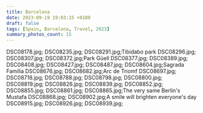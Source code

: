 ```yaml
---
title: Barcelona
date: 2023-09-19 19:03:15 +0100
draft: false
tags: [Spain, Barcelona, Travel, 2023]
summary_photos_count: 15
---
```

DSC08178.jpg;
DSC08235.jpg;
DSC08291.jpg;Tibidabo park
DSC08296.jpg;
DSC08307.jpg;
DSC08372.jpg;Park Güell
DSC08377.jpg;
DSC08389.jpg;
DSC08408.jpg;
DSC08427.jpg;
DSC08487.jpg;
DSC08604.jpg;Sagrada Família
DSC08676.jpg;
DSC08682.jpg;Arc de Triomf
DSC08697.jpg;
DSC08718.jpg;
DSC08788.jpg;
DSC08798.jpg;
DSC08800.jpg;
DSC08819.jpg;
DSC08826.jpg;
DSC08839.jpg;
DSC08852.jpg;
DSC08855.jpg;
DSC08861.jpg;
DSC08865.jpg;The very same Berlin's Mustafa
DSC08868.jpg;
DSC08902.jpg;A smile will brighten everyone's day
DSC08915.jpg;
DSC08926.jpg;
DSC08939.jpg;